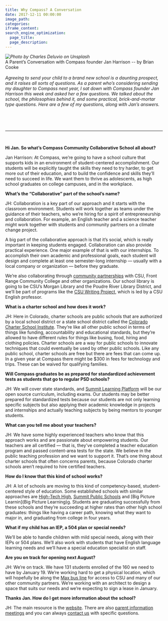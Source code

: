```yaml
---
title: Why Compass? A Conversation
date: 2017-12-11 00:00:00
image_path:
categories:
iframe_content:
search_engine_optimization:
  page_title:
  page_description:
---
```



<div id="a-parents-conversation-with-compass-founder-jan-harrison"><em><img alt="Photo by Charles Deluvio on Unsplash" src="/assets/images/versions/charles-deluvio-456505---x----2908-980x---.jpg" /></em></div>

<div>A Parent&rsquo;s Conversation with Compass founder Jan Harrison -- by Brian Cooke</div>

<div><em></em><em></em><br /><em>Agreeing to send your child to a brand new school is a daunting prospect, and it raises all sorts of questions. As a parent who&rsquo;s considering sending my daughter to Compass next year, I sat down with Compass founder Jan Harrison this week and asked her a few questions. We talked about the school, the philosophies behind it, and some practical, brick-and-mortar type questions. Here are a few of my questions, along with Jan&rsquo;s answers.</em></div>

&nbsp;

&nbsp;

---

&nbsp;

**Hi Jan. So what’s Compass Community Collaborative School all about?**

Jan Harrison: At Compass, we’re going to have a school culture that supports kids in an environment of student-centered accomplishment. Our students will be explicitly taught the skills they need to try harder, to get more out of their education, and to build the confidence and skills they’ll need to succeed in life. We want them to thrive as adolescents, as high school graduates on college campuses, and in the workplace.

**What’s the “Collaborative” part of the school’s name?**

JH: Collaboration is a key part of our approach and it starts with the classroom environment. Students will work together as teams under the guidance of their teachers, who we’re hiring for a spirit of entrepreneurship and collaboration. For example, an English teacher and a science teacher might work together with students and community partners on a climate change project.

A big part of the collaborative approach is that it’s social, which is really important in keeping students engaged. Collaboration can also provide practical experience. One major example of that is with our internships. To accomplish their own academic and professional goals, each student will design and complete at least one semester-long internship — usually with a local company or organization — before they graduate.

We’re also collaborating through [community partnerships](https://compassfortcollins.org/community-partners/) with CSU, Front Range Community College and other organizations. Our school library is going to be CSU’s Morgan Library and the Poudre River Library District, and we’ll be part of programs like the [CSU Writing Project](http://www.csuwritingproject.net/), which is led by a CSU English professor.

**What is a charter school and how does it work?**

JH: Here in Colorado, charter schools are public schools that are authorized by a local school district or a state school district called the [Colorado Charter School Institute](http://www.csi.state.co.us/). They’re like all other public school in terms of things like funding, accountability and educational standards, but they’re allowed to have different rules for things like busing, food, hiring and clothing policies. Charter schools are a way for public schools to innovate techniques that could eventually be used by other public schools. Like any public school, charter schools are free but there are fees that can come up. In a given year at Compass there might be $300 in fees for technology and trips. These can be waived for qualifying families.

**Will Compass graduates be as prepared for standardized achievement tests as students that go to regular PSD schools?**

JH: We will cover state standards, and [Summit Learning Platform](https://www.summitlearning.org/program/online-platform) will be our open source curriculum, including exams. Our students may be better prepared for standardized tests because our students are not only learning specific subjects but also applying their academic knowledge in projects and internships and actually teaching subjects by being mentors to younger students.

**What can you tell me about your teachers?**

JH: We have some highly experienced teachers who know that this approach works and are passionate about empowering students. Our teachers are all certified — that is, they’ve completed a teacher education program and passed content-area tests for the state. We believe in the public teaching profession and we want to support it. That’s one thing about charter schools that often concerns parents, because Colorado charter schools aren’t required to hire certified teachers.

**How do I know that this kind of school works?**

JH: A lot of schools are moving to this kind of competency-based, student-centered style of education. Some established schools with similar approaches are [High-Tech High](https://www.hightechhigh.org/), [Summit Public Schools](http://www.summitps.org/) and [Big Picture Learnin](Big Picture Learning)g. Students are graduating successfully from these schools and they’re succeeding at higher rates than other high school graduates: things like having a career path, knowing what they want to major in, and graduating from college in four years.

**What if my child has an IEP, a 504 plan or special needs?**

We’ll be able to handle children with mild special needs, along with their IEPs or 504 plans. We’ll also work with students that have English language learning needs and we’ll have a special education specialist on staff.

**Are you on track for opening next August?**

JH: We’re on track. We have 131 students enrolled of the 160 we need to have by January 19. We’re working hard to get a physical location, which will hopefully be along the [Max bus line](http://www.ridetransfort.com/max) for access to CSU and many of our other community partners. We’re working with an architect to design a space that suits our needs and we’re expecting to sign a lease in January.

**Thanks Jan. How do I get more information about the school?**

JH: The main resource is the [website](https://compassfortcollins.org/). There are also [parent information meetings](https://compassfortcollins.org/parents/) and you can always [contact us](https://compassfortcollins.org/contact-us/) with specific questions.